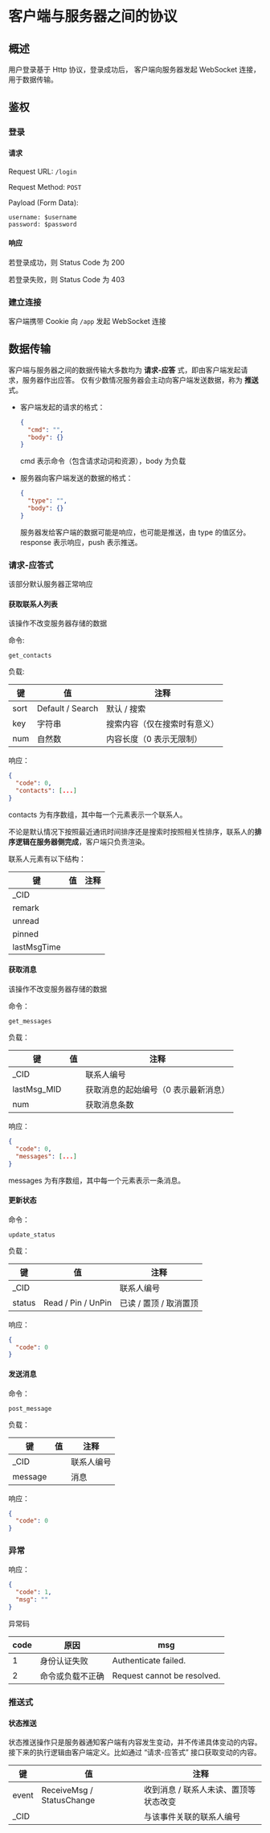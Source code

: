 # 客户端与服务器之间的协议

## 概述
用户登录基于 Http 协议，登录成功后，
客户端向服务器发起 WebSocket 连接，用于数据传输。

## 鉴权

### 登录

#### 请求

Request URL: `/login`

Request Method: `POST`

Payload (Form Data):
```text
username: $username
password: $password
```

#### 响应

若登录成功，则 Status Code 为 200

若登录失败，则 Status Code 为 403

### 建立连接

客户端携带 Cookie 向 `/app` 发起 WebSocket 连接

## 数据传输
客户端与服务器之间的数据传输大多数均为 **请求-应答** 式，即由客户端发起请求，服务器作出应答。
仅有少数情况服务器会主动向客户端发送数据，称为 **推送** 式。

 - 客户端发起的请求的格式：
    ```json
    {
      "cmd": "",
      "body": {}
    }
    ```
   cmd 表示命令（包含请求动词和资源），body 为负载


 - 服务器向客户端发送的数据的格式：
    ```json
    {
      "type": "",
      "body": {}
    }
    ```
   服务器发给客户端的数据可能是响应，也可能是推送，由 type 的值区分。
   response 表示响应，push 表示推送。

### 请求-应答式
该部分默认服务器正常响应

#### 获取联系人列表
该操作不改变服务器存储的数据

命令: 
```text
get_contacts
```

负载:

键 | 值 | 注释
---|---|---
sort| Default / Search| 默认 / 搜索
key| 字符串| 搜索内容（仅在搜索时有意义）
num | 自然数|内容长度（0 表示无限制）

响应：
```json
{
  "code": 0,
  "contacts": [...]
}
```

contacts 为有序数组，其中每一个元素表示一个联系人。

不论是默认情况下按照最近通讯时间排序还是搜索时按照相关性排序，联系人的**排序逻辑在服务器侧完成**，客户端只负责渲染。

联系人元素有以下结构：

键 | 值 | 注释
---|---|---
_CID|
remark|
unread|
pinned|
lastMsgTime|


#### 获取消息
该操作不改变服务器存储的数据

命令：
```text
get_messages
```

负载：

键 | 值 | 注释
---|---|---
_CID | | 联系人编号
lastMsg_MID | | 获取消息的起始编号（0 表示最新消息）
num | | 获取消息条数

响应：
```json
{
  "code": 0,
  "messages": [...]
}
```

messages 为有序数组，其中每一个元素表示一条消息。


#### 更新状态

命令：
```text
update_status
```

负载：

键 | 值 | 注释
---|---|---
_CID | | 联系人编号
status | Read / Pin / UnPin |已读 / 置顶 / 取消置顶

响应：
```json
{
  "code": 0
}
```

#### 发送消息

命令：
```text
post_message
```

负载：

键 | 值 | 注释
---|---|---
_CID | | 联系人编号
message | | 消息

响应：
```json
{
  "code": 0
}
```

### 异常

响应：
```json
{
  "code": 1,
  "msg": ""
}
```

异常码

code | 原因 | msg
---|---|---
1 | 身份认证失败 | Authenticate failed.
2 | 命令或负载不正确 | Request cannot be resolved.


### 推送式

#### 状态推送
状态推送操作只是服务器通知客户端有内容发生变动，并不传递具体变动的内容。
接下来的执行逻辑由客户端定义。比如通过 “请求-应答式” 接口获取变动的内容。

键 | 值 | 注释
---|---|---
event | ReceiveMsg / StatusChange | 收到消息 / 联系人未读、置顶等状态改变
_CID | | 与该事件关联的联系人编号
